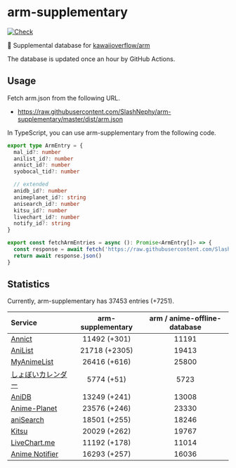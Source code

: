 # arm-supplementary

[![Check](https://github.com/SlashNephy/arm-supplementary/actions/workflows/check-node.yml/badge.svg)](https://github.com/SlashNephy/arm-supplementary/actions/workflows/check-node.yml)

💊 Supplemental database for [kawaiioverflow/arm](https://github.com/kawaiioverflow/arm)

The database is updated once an hour by GitHub Actions.

## Usage

Fetch arm.json from the following URL.

- https://raw.githubusercontent.com/SlashNephy/arm-supplementary/master/dist/arm.json

In TypeScript, you can use arm-supplementary from the following code.

```TypeScript
export type ArmEntry = {
  mal_id?: number
  anilist_id?: number
  annict_id?: number
  syobocal_tid?: number

  // extended
  anidb_id?: number
  animeplanet_id?: string
  anisearch_id?: number
  kitsu_id?: number
  livechart_id?: number
  notify_id?: string
}

export const fetchArmEntries = async (): Promise<ArmEntry[]> => {
  const response = await fetch('https://raw.githubusercontent.com/SlashNephy/arm-supplementary/master/dist/arm.json')
  return await response.json()
}
```

## Statistics

Currently, arm-supplementary has 37453 entries (+7251).

| Service                                     | arm-supplementary | arm / anime-offline-database |
| :------------------------------------------ | :---------------: | :--------------------------: |
| [Annict](https://annict.com)                |   11492 (+301)    |            11191             |
| [AniList](https://anilist.co)               |   21718 (+2305)   |            19413             |
| [MyAnimeList](https://myanimelist.net)      |   26416 (+616)    |            25800             |
| [しょぼいカレンダー](https://cal.syoboi.jp) |    5774 (+51)     |             5723             |
| [AniDB](https://anidb.net)                  |   13249 (+241)    |            13008             |
| [Anime-Planet](https://anime-planet.com)    |   23576 (+246)    |            23330             |
| [aniSearch](https://anisearch.com)          |   18501 (+255)    |            18246             |
| [Kitsu](https://kitsu.io)                   |   20029 (+262)    |            19767             |
| [LiveChart.me](https://livechart.me)        |   11192 (+178)    |            11014             |
| [Anime Notifier](https://notify.moe)        |   16293 (+257)    |            16036             |
